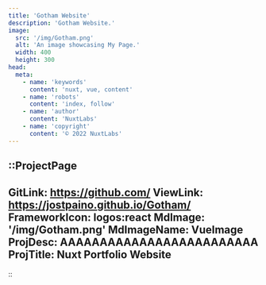 ```yaml
---
title: 'Gotham Website'
description: 'Gotham Website.'
image:
  src: '/img/Gotham.png'
  alt: 'An image showcasing My Page.'
  width: 400
  height: 300
head:
  meta:
    - name: 'keywords'
      content: 'nuxt, vue, content'
    - name: 'robots'
      content: 'index, follow'
    - name: 'author'
      content: 'NuxtLabs'
    - name: 'copyright'
      content: '© 2022 NuxtLabs'
---
```


::ProjectPage
---
GitLink: https://github.com/
ViewLink: https://jostpaino.github.io/Gotham/
FrameworkIcon:  logos:react
MdImage: '/img/Gotham.png'
MdImageName: VueImage
ProjDesc: AAAAAAAAAAAAAAAAAAAAAAAAA
ProjTitle: Nuxt Portfolio Website
---

::
